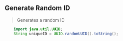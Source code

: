 ## Generate Random ID
> Generates a random ID
```java
    import java.util.UUID;
    String uniqueID = UUID.randomUUID().toString();
```
